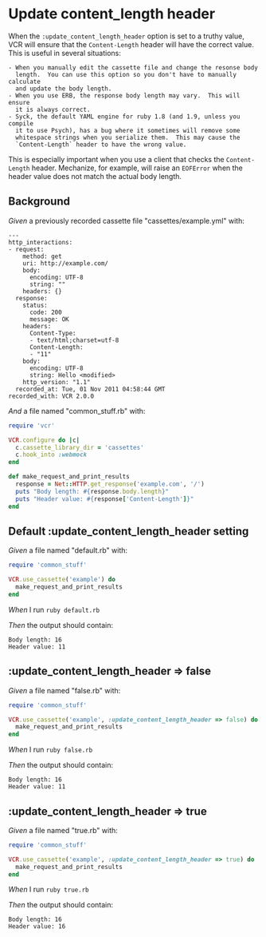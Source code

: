 # Update content_length header

When the `:update_content_length_header` option is set to a truthy value,
  VCR will ensure that the `Content-Length` header will have the correct
  value.  This is useful in several situations:

    - When you manually edit the cassette file and change the resonse body
      length.  You can use this option so you don't have to manually calculate
      and update the body length.
    - When you use ERB, the response body length may vary.  This will ensure
      it is always correct.
    - Syck, the default YAML engine for ruby 1.8 (and 1.9, unless you compile
      it to use Psych), has a bug where it sometimes will remove some
      whitespace strings when you serialize them.  This may cause the
      `Content-Length` header to have the wrong value.

  This is especially important when you use a client that checks the
  `Content-Length` header.  Mechanize, for example, will raise an `EOFError`
  when the header value does not match the actual body length.

## Background

_Given_ a previously recorded cassette file "cassettes/example.yml" with:

```
--- 
http_interactions: 
- request: 
    method: get
    uri: http://example.com/
    body: 
      encoding: UTF-8
      string: ""
    headers: {}
  response: 
    status: 
      code: 200
      message: OK
    headers: 
      Content-Type: 
      - text/html;charset=utf-8
      Content-Length: 
      - "11"
    body: 
      encoding: UTF-8
      string: Hello <modified>
    http_version: "1.1"
  recorded_at: Tue, 01 Nov 2011 04:58:44 GMT
recorded_with: VCR 2.0.0
```

_And_ a file named "common_stuff.rb" with:

```ruby
require 'vcr'

VCR.configure do |c|
  c.cassette_library_dir = 'cassettes'
  c.hook_into :webmock
end

def make_request_and_print_results
  response = Net::HTTP.get_response('example.com', '/')
  puts "Body length: #{response.body.length}"
  puts "Header value: #{response['Content-Length']}"
end
```

## Default :update_content_length_header setting

_Given_ a file named "default.rb" with:

```ruby
require 'common_stuff'

VCR.use_cassette('example') do
  make_request_and_print_results
end
```

_When_ I run `ruby default.rb`

_Then_ the output should contain:

```
Body length: 16
Header value: 11
```

## :update_content_length_header => false

_Given_ a file named "false.rb" with:

```ruby
require 'common_stuff'

VCR.use_cassette('example', :update_content_length_header => false) do
  make_request_and_print_results
end
```

_When_ I run `ruby false.rb`

_Then_ the output should contain:

```
Body length: 16
Header value: 11
```

## :update_content_length_header => true

_Given_ a file named "true.rb" with:

```ruby
require 'common_stuff'

VCR.use_cassette('example', :update_content_length_header => true) do
  make_request_and_print_results
end
```

_When_ I run `ruby true.rb`

_Then_ the output should contain:

```
Body length: 16
Header value: 16
```
